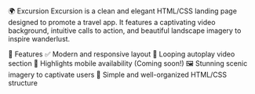 🌍 Excursion
Excursion is a clean and elegant HTML/CSS landing page designed to promote a travel app. It features a captivating video background, intuitive calls to action, and beautiful landscape imagery to inspire wanderlust.

🚀 Features
✅ Modern and responsive layout
🎥 Looping autoplay video section
📱 Highlights mobile availability (Coming soon!)
🖼️ Stunning scenic imagery to captivate users
📎 Simple and well-organized HTML/CSS structure
